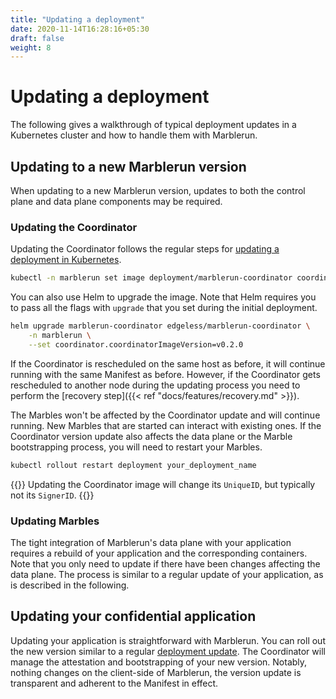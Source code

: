 ```yaml
---
title: "Updating a deployment"
date: 2020-11-14T16:28:16+05:30
draft: false
weight: 8
---
```


# Updating a deployment

The following gives a walkthrough of typical deployment updates in a Kubernetes cluster and how to handle them with Marblerun.

## Updating to a new Marblerun version

When updating to a new Marblerun version, updates to both the control plane and data plane components may be required.

### Updating the Coordinator

Updating the Coordinator follows the regular steps for [updating a deployment in Kubernetes](https://kubernetes.io/docs/concepts/workloads/controllers/deployment/#updating-a-deployment).

```bash
kubectl -n marblerun set image deployment/marblerun-coordinator coordinator=ghcr.io/edgelesssys/coordinator:v0.2.0 --record
```

You can also use Helm to upgrade the image. Note that Helm requires you to pass all the flags with `upgrade` that you set during the initial deployment.

```bash
helm upgrade marblerun-coordinator edgeless/marblerun-coordinator \
    -n marblerun \
    --set coordinator.coordinatorImageVersion=v0.2.0
```

If the Coordinator is rescheduled on the same host as before, it will continue running with the same Manifest as before.
However, if the Coordinator gets rescheduled to another node during the updating process you need to perform the [recovery step]({{< ref "docs/features/recovery.md" >}}).

The Marbles won't be affected by the Coordinator update and will continue running.
New Marbles that are started can interact with existing ones.
If the Coordinator version update also affects the data plane or the Marble bootstrapping process, you will need to restart your Marbles.

```bash
kubectl rollout restart deployment your_deployment_name
```

{{<note>}}
Updating the Coordinator image will change its `UniqueID`, but typically not its `SignerID`.
{{</note>}}

### Updating Marbles

The tight integration of Marblerun's data plane with your application requires a rebuild of your application and the corresponding containers.
Note that you only need to update if there have been changes affecting the data plane.
The process is similar to a regular update of your application, as is described in the following.

## Updating your confidential application

Updating your application is straightforward with Marblerun.
You can roll out the new version similar to a regular [deployment update](https://kubernetes.io/docs/concepts/workloads/controllers/deployment/#updating-a-deployment).
The Coordinator will manage the attestation and bootstrapping of your new version.
Notably, nothing changes on the client-side of Marblerun, the version update is transparent and adherent to the Manifest in effect.
